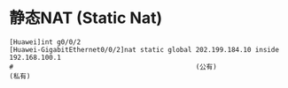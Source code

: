 # 静态NAT (Static Nat)

``` execline
[Huawei]int g0/0/2
[Huawei-GigabitEthernet0/0/2]nat static global 202.199.184.10 inside 192.168.100.1
#                                              (公有)                 (私有)
```
